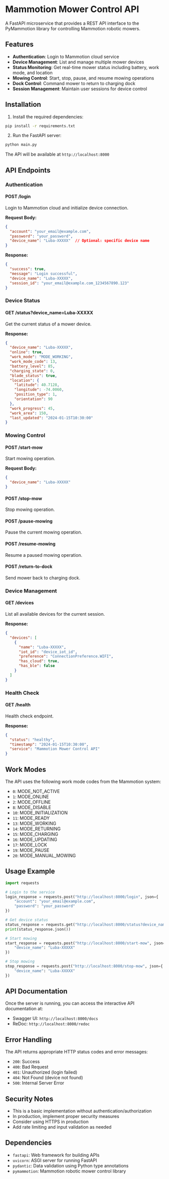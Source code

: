 # Mammotion Mower Control API

A FastAPI microservice that provides a REST API interface to the PyMammotion library for controlling Mammotion robotic mowers.

## Features

- **Authentication**: Login to Mammotion cloud service
- **Device Management**: List and manage multiple mower devices
- **Status Monitoring**: Get real-time mower status including battery, work mode, and location
- **Mowing Control**: Start, stop, pause, and resume mowing operations
- **Dock Control**: Command mower to return to charging dock
- **Session Management**: Maintain user sessions for device control

## Installation

1. Install the required dependencies:
```bash
pip install -r requirements.txt
```

2. Run the FastAPI server:
```bash
python main.py
```

The API will be available at `http://localhost:8000`

## API Endpoints

### Authentication

#### POST /login
Login to Mammotion cloud and initialize device connection.

**Request Body:**
```json
{
  "account": "your_email@example.com",
  "password": "your_password",
  "device_name": "Luba-XXXXX"  // Optional: specific device name
}
```

**Response:**
```json
{
  "success": true,
  "message": "Login successful",
  "device_name": "Luba-XXXXX",
  "session_id": "your_email@example.com_1234567890.123"
}
```

### Device Status

#### GET /status?device_name=Luba-XXXXX
Get the current status of a mower device.

**Response:**
```json
{
  "device_name": "Luba-XXXXX",
  "online": true,
  "work_mode": "MODE_WORKING",
  "work_mode_code": 13,
  "battery_level": 85,
  "charging_state": 0,
  "blade_status": true,
  "location": {
    "latitude": 40.7128,
    "longitude": -74.0060,
    "position_type": 1,
    "orientation": 90
  },
  "work_progress": 45,
  "work_area": 150,
  "last_updated": "2024-01-15T10:30:00"
}
```

### Mowing Control

#### POST /start-mow
Start mowing operation.

**Request Body:**
```json
{
  "device_name": "Luba-XXXXX"
}
```

#### POST /stop-mow
Stop mowing operation.

#### POST /pause-mowing
Pause the current mowing operation.

#### POST /resume-mowing
Resume a paused mowing operation.

#### POST /return-to-dock
Send mower back to charging dock.

### Device Management

#### GET /devices
List all available devices for the current session.

**Response:**
```json
{
  "devices": [
    {
      "name": "Luba-XXXXX",
      "iot_id": "device_iot_id",
      "preference": "ConnectionPreference.WIFI",
      "has_cloud": true,
      "has_ble": false
    }
  ]
}
```

### Health Check

#### GET /health
Health check endpoint.

**Response:**
```json
{
  "status": "healthy",
  "timestamp": "2024-01-15T10:30:00",
  "service": "Mammotion Mower Control API"
}
```

## Work Modes

The API uses the following work mode codes from the Mammotion system:

- `0`: MODE_NOT_ACTIVE
- `1`: MODE_ONLINE
- `2`: MODE_OFFLINE
- `8`: MODE_DISABLE
- `10`: MODE_INITIALIZATION
- `11`: MODE_READY
- `13`: MODE_WORKING
- `14`: MODE_RETURNING
- `15`: MODE_CHARGING
- `16`: MODE_UPDATING
- `17`: MODE_LOCK
- `19`: MODE_PAUSE
- `20`: MODE_MANUAL_MOWING

## Usage Example

```python
import requests

# Login to the service
login_response = requests.post("http://localhost:8000/login", json={
    "account": "your_email@example.com",
    "password": "your_password"
})

# Get device status
status_response = requests.get("http://localhost:8000/status?device_name=Luba-XXXXX")
print(status_response.json())

# Start mowing
start_response = requests.post("http://localhost:8000/start-mow", json={
    "device_name": "Luba-XXXXX"
})

# Stop mowing
stop_response = requests.post("http://localhost:8000/stop-mow", json={
    "device_name": "Luba-XXXXX"
})
```

## API Documentation

Once the server is running, you can access the interactive API documentation at:
- Swagger UI: `http://localhost:8000/docs`
- ReDoc: `http://localhost:8000/redoc`

## Error Handling

The API returns appropriate HTTP status codes and error messages:

- `200`: Success
- `400`: Bad Request
- `401`: Unauthorized (login failed)
- `404`: Not Found (device not found)
- `500`: Internal Server Error

## Security Notes

- This is a basic implementation without authentication/authorization
- In production, implement proper security measures
- Consider using HTTPS in production
- Add rate limiting and input validation as needed

## Dependencies

- `fastapi`: Web framework for building APIs
- `uvicorn`: ASGI server for running FastAPI
- `pydantic`: Data validation using Python type annotations
- `pymammotion`: Mammotion robotic mower control library 